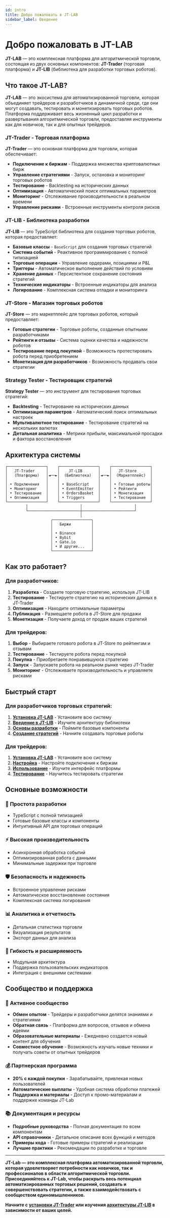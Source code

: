 ```yaml
---
id: intro
title: Добро пожаловать в JT-LAB
sidebar_label: Введение
---
```


# Добро пожаловать в JT-LAB

**JT-LAB** — это комплексная платформа для алгоритмической торговли, состоящая из двух основных компонентов: **JT-Trader** (торговая платформа) и **JT-LIB** (библиотека для разработки торговых роботов).

## Что такое JT-LAB?

**JT-LAB** — это экосистема для автоматизированной торговли, которая объединяет трейдеров и разработчиков в динамичной среде, где они могут создавать, тестировать и монетизировать торговых роботов. Платформа поддерживает весь жизненный цикл разработки и развертывания алгоритмической торговли, предоставляя инструменты как для новичков, так и для опытных трейдеров.

### JT-Trader - Торговая платформа

**JT-Trader** — это основная платформа для торговли, которая обеспечивает:

- **Подключение к биржам** - Поддержка множества криптовалютных бирж
- **Управление стратегиями** - Запуск, остановка и мониторинг торговых роботов
- **Тестирование** - Backtesting на исторических данных
- **Оптимизация** - Автоматический поиск оптимальных параметров
- **Мониторинг** - Отслеживание производительности в реальном времени
- **Управление рисками** - Встроенные инструменты контроля рисков

### JT-LIB - Библиотека разработки

**JT-LIB** — это TypeScript библиотека для создания торговых роботов, которая предоставляет:

- **Базовые классы** - `BaseScript` для создания торговых стратегий
- **Система событий** - Реактивное программирование с полной типизацией
- **Торговые операции** - Управление ордерами, позициями и P&L
- **Триггеры** - Автоматическое выполнение действий по условиям
- **Хранение данных** - Персистентное сохранение состояния стратегий
- **Технические индикаторы** - Встроенные индикаторы для анализа
- **Логирование** - Комплексная система отладки и мониторинга

### JT-Store - Магазин торговых роботов

**JT-Store** — это маркетплейс для торговых роботов, который предоставляет:

- **Готовые стратегии** - Торговые роботы, созданные опытными разработчиками
- **Рейтинги и отзывы** - Система оценки качества и надежности роботов
- **Тестирование перед покупкой** - Возможность протестировать робота перед приобретением
- **Монетизация для разработчиков** - Возможность продавать свои стратегии

### Strategy Tester - Тестировщик стратегий

**Strategy Tester** — это инструмент для тестирования торговых стратегий:

- **Backtesting** - Тестирование на исторических данных
- **Оптимизация параметров** - Автоматический поиск оптимальных настроек
- **Мультивалютное тестирование** - Тестирование стратегий на нескольких валютах
- **Детальная аналитика** - Метрики прибыли, максимальной просадки и фактора восстановления

## Архитектура системы

```
┌─────────────────┐    ┌─────────────────┐    ┌─────────────────┐
│   JT-Trader     │    │    JT-LIB       │    │   JT-Store      │
│   (Платформа)   │◄──►│  (Библиотека)   │◄──►│  (Маркетплейс)  │
│                 │    │                 │    │                 │
│ • Подключения   │    │ • BaseScript    │    │ • Готовые роботы│
│ • Мониторинг    │    │ • EventEmitter  │    │ • Рейтинги      │
│ • Тестирование  │    │ • OrdersBasket  │    │ • Монетизация   │
│ • Оптимизация   │    │ • Triggers      │    │ • Тестирование  │
└─────────────────┘    └─────────────────┘    └─────────────────┘
         │                       │                       │
         └───────────────────────┼───────────────────────┘
                                 │
                    ┌─────────────────┐
                    │   Биржи         │
                    │                 │
                    │ • Binance       │
                    │ • Bybit         │
                    │ • Gate.io       │
                    │ • И другие...   │
                    └─────────────────┘
```

## Как это работает?

### Для разработчиков:
1. **Разработка** - Создаете торговую стратегию, используя JT-LIB
2. **Тестирование** - Тестируете стратегию на исторических данных в JT-Trader
3. **Оптимизация** - Находите оптимальные параметры
4. **Публикация** - Размещаете робота в JT-Store для продажи
5. **Монетизация** - Получаете доход от продаж ваших стратегий

### Для трейдеров:
1. **Выбор** - Выбираете готового робота в JT-Store по рейтингам и отзывам
2. **Тестирование** - Тестируете робота перед покупкой
3. **Покупка** - Приобретаете понравившуюся стратегию
4. **Запуск** - Запускаете робота на реальном рынке через JT-Trader
5. **Мониторинг** - Отслеживаете производительность и управляете рисками

## Быстрый старт

### Для разработчиков торговых стратегий:

1. **[Установка JT-LAB](/docs/installation)** - Установите всю систему
2. **[Введение в JT-LIB](/docs/jt-lib/introduction-architecture)** - Изучите архитектуру библиотеки
3. **[Основы разработки](/docs/jt-lib/core-fundamentals)** - Поймите базовые компоненты
4. **[Создание стратегий](/docs/jt-lib/trading-scripts)** - Начните создавать торговые роботы

### Для трейдеров:

1. **[Установка JT-LAB](/docs/installation)** - Установите всю систему
2. **[Настройка](/docs/jt-trader/configuration)** - Настройте подключения к биржам
3. **[Использование](/docs/jt-trader/usage)** - Изучите интерфейс платформы
4. **[Тестирование](/docs/jt-trader/tester)** - Научитесь тестировать стратегии

## Основные возможности

### 🚀 **Простота разработки**
- TypeScript с полной типизацией
- Готовые базовые классы и компоненты
- Интуитивный API для торговых операций

### ⚡ **Высокая производительность**
- Асинхронная обработка событий
- Оптимизированная работа с данными
- Минимальные задержки при торговле

### 🛡️ **Безопасность и надежность**
- Встроенное управление рисками
- Автоматическое восстановление состояния
- Комплексная система логирования

### 📊 **Аналитика и отчетность**
- Детальная статистика торговли
- Визуализация результатов
- Экспорт данных для анализа

### 🔧 **Гибкость и расширяемость**
- Модульная архитектура
- Поддержка пользовательских индикаторов
- Интеграция с внешними системами

## Сообщество и поддержка

### 🌟 **Активное сообщество**
- **Обмен опытом** - Трейдеры и разработчики делятся знаниями и стратегиями
- **Обратная связь** - Платформа для вопросов, отзывов и обмена идеями
- **Образовательные материалы** - Ежедневно создается новый контент для обучения
- **Совместное обучение** - Возможность изучать новые техники и получать советы от опытных трейдеров

### 💰 **Партнерская программа**
- **20% с каждой покупки** - Зарабатывайте, привлекая новых пользователей
- **Автоматические выплаты** - Удобная система обработки платежей
- **Поддержка и материалы** - Доступ к промо-материалам и поддержке команды JT-Lab

### 📚 **Документация и ресурсы**
- **Подробные руководства** - Полная документация по всем компонентам
- **API справочники** - Детальное описание всех функций и методов
- **Примеры кода** - Готовые примеры стратегий и реализации
- **Лучшие практики** - Рекомендации по разработке и торговле

---

**JT-Lab — это комплексная платформа автоматизированной торговли, которая удовлетворяет потребности как новичков, так и профессионалов в области алгоритмической торговли. Присоединяйтесь к JT-Lab, чтобы раскрыть весь потенциал автоматизированных торговых решений, создавать и совершенствовать стратегии, а также взаимодействовать с сообществом единомышленников.**

**Начните с [установки JT-Trader](/docs/installation) или изучения [архитектуры JT-LIB](/docs/jt-lib/introduction-architecture) в зависимости от ваших целей.**
